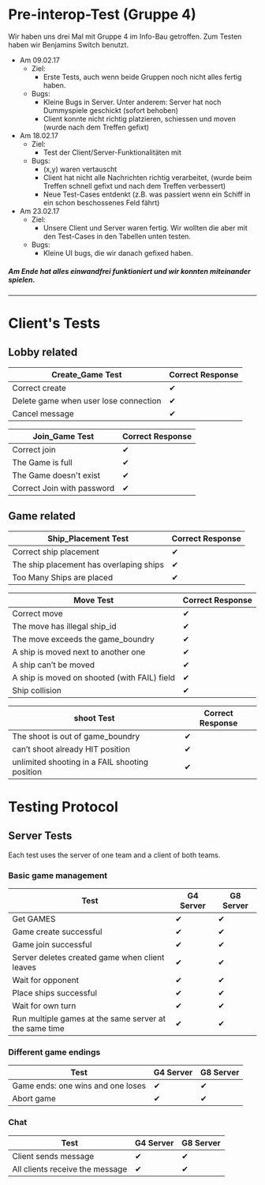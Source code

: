 Pre-interop-Test (Gruppe 4)
===================================

Wir haben uns drei Mal mit Gruppe 4 im Info-Bau getroffen.
Zum Testen haben wir Benjamins Switch benutzt.

- Am 09.02.17
    - Ziel:
        - Erste Tests, auch wenn beide Gruppen noch nicht alles fertig haben.
    - Bugs:
        - Kleine Bugs in Server. Unter anderem: Server hat noch Dummyspiele geschickt (sofort behoben) 
        - Client konnte nicht richtig platzieren, schiessen und moven (wurde nach dem Treffen gefixt)
- Am 18.02.17
    - Ziel:
        - Test der Client/Server-Funktionalitäten mit 
    - Bugs:
        - (x,y) waren vertauscht
        - Client hat nicht alle Nachrichten richtig verarbeitet, (wurde beim Treffen schnell gefixt und nach dem Treffen verbessert)
        - Neue Test-Cases entdenkt (z.B. was passiert wenn ein Schiff in ein schon beschossenes Feld fährt)
- Am 23.02.17
    - Ziel:
        - Unsere Client und Server waren fertig. Wir wollten die aber mit den Test-Cases in den Tabellen unten testen.
    - Bugs:
        - Kleine UI bugs, die wir danach gefixed haben.

##### Am Ende hat alles einwandfrei funktioniert und wir konnten miteinander spielen.

------------------------------------------------------------------------------------------------------------

Client's Tests
================

Lobby related
---------------------

| Create_Game Test|  Correct Response   |
|-----------------------------------------------------------------------|--------------|
| Correct create| 			✔        |
| Delete game when user lose connection| 			✔        |
| Cancel message| 			✔        |

| Join_Game Test|  Correct Response   |
|-----------------------------------------------------------------------|--------------|
| Correct join| 			✔        |
| The Game is full| 			✔        |
| The Game doesn't exist| 			✔        |
| Correct Join with password| 			✔        |

Game related
---------------------

| Ship_Placement Test                                                                  |  Correct Response   |
|-----------------------------------------------------------------------|--------------|
| Correct ship placement                                                          | 			✔        |
| The ship placement has overlaping ships                                          | 			✔        |
| Too Many Ships are placed                                         | 			✔        |

| Move Test                                                                  |  Correct Response   |
|-----------------------------------------------------------------------|--------------|
| Correct move                                                          | 			✔        |
| The move has illegal ship_id                                          | 			✔        |
| The move exceeds the game_boundry                                          | 			✔        |
| A ship is moved next to another one                                         | 			✔        |
| A ship can’t be moved                                             | 			✔        |
| A ship is moved on shooted (with FAIL) field                      | 			✔        |
| Ship collision                                                    | 			✔        |

|  shoot Test                                                                  |  Correct Response   |
|-----------------------------------------------------------------------|--------------|
| The  shoot is out of game_boundry                                 | 			✔        |
| can’t shoot already HIT position| 			✔        |
| unlimited shooting in a FAIL shooting position| 			✔        |


Testing Protocol
================

Server Tests
------------

Each test uses the server of one team and a client of both teams.

###  Basic game management

| Test                                                                  |  G4 Server   |  G8 Server   | 
|-----------------------------------------------------------------------|---------------|---------------|
|Get GAMES                                                          | ✔             | ✔             |
|Game create successful                                                 | ✔             | ✔             |
|Game join successful                                                   | ✔             | ✔             |
|Server deletes created game when client leaves                         | ✔             | ✔             |
|Wait for opponent                                                      | ✔             | ✔             |
|Place ships successful                                                 | ✔             | ✔             |
|Wait for own turn                                                      | ✔             | ✔             |
|Run multiple games at the same server at the same time                 | ✔             | ✔             |


###  Different game endings

| Test                                                                  |  G4 Server   |  G8 Server   |
|-----------------------------------------------------------------------|---------------|---------------|
|Game ends: one wins and one loses                                      | ✔             | ✔             |
|Abort game                                                             | ✔             | ✔             |

###  Chat

| Test                                                                  |  G4 Server   |  G8 Server   |
|-----------------------------------------------------------------------|---------------|---------------|
|Client sends message                                                   | ✔             | ✔             |
|All clients receive the message                                        | ✔             | ✔             |
